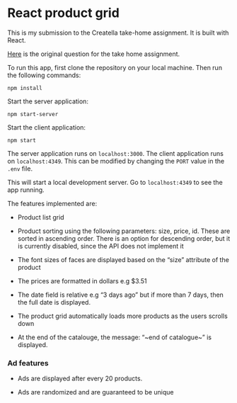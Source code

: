 React product grid
==================

This is my submission to the Creatella take-home assignment. It is built with
React.



[Here](questions.md) is the original question
for the take home assignment.

To run this app, first clone the repository on your local machine. Then run the
following commands:

~~~~~~~~~~~~~~~~~~~~~~~~~~~~~~~~~~~~~~~~~~~~~~~~~~~~~~~~~~~~~~~~~~~~~~~~~~~~~~~~
npm install
~~~~~~~~~~~~~~~~~~~~~~~~~~~~~~~~~~~~~~~~~~~~~~~~~~~~~~~~~~~~~~~~~~~~~~~~~~~~~~~~

Start the server application:

~~~~~~~~~~~~~~~~~~~~~~~~~~~~~~~~~~~~~~~~~~~~~~~~~~~~~~~~~~~~~~~~~~~~~~~~~~~~~~~~
npm start-server
~~~~~~~~~~~~~~~~~~~~~~~~~~~~~~~~~~~~~~~~~~~~~~~~~~~~~~~~~~~~~~~~~~~~~~~~~~~~~~~~

Start the client application:
~~~~~~~~~~~~~~~~~~~~~~~~~~~~~~~~~~~~~~~~~~~~~~~~~~~~~~~~~~~~~~~~~~~~~~~~~~~~~~~~
npm start
~~~~~~~~~~~~~~~~~~~~~~~~~~~~~~~~~~~~~~~~~~~~~~~~~~~~~~~~~~~~~~~~~~~~~~~~~~~~~~~~

The server application runs on `localhost:3000`.
The client application runs on `localhost:4349`. This can be modified by changing the `PORT` value in the `.env` file.

This will start a local development server. Go to `localhost:4349` to see the
app running.

The features implemented are:

-   Product list grid

-   Product sorting using the following parameters: size, price, id. These are
    sorted in ascending order. There is an option for descending order, but it
    is currently disabled, since the API does not implement it

-   The font sizes of faces are displayed based on the “size” attribute of the
    product

-   The prices are formatted in dollars e.g \$3.51

-   The date field is relative e.g “3 days ago” but if more than 7 days, then
    the full date is displayed.

-   The product grid automatically loads more products as the users scrolls down

-   At the end of the catalouge, the message: “\~end of catalogue\~” is
    displayed.

### Ad features

-   Ads are displayed after every 20 products.

-   Ads are randomized and are guaranteed to be unique

